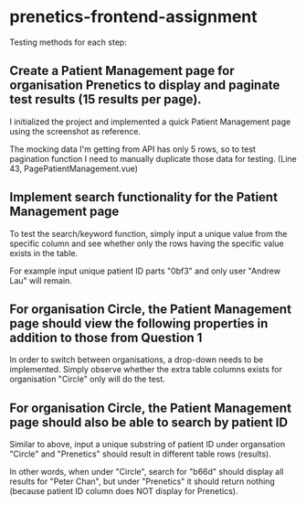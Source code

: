 # prenetics-frontend-assignment

Testing methods for each step:

## Create a Patient Management page for organisation Prenetics to display and paginate test results (15 results per page).

I initialized the project and implemented a quick Patient Management page using the screenshot as reference.

The mocking data I'm getting from API has only 5 rows, so to test pagination function I need to manually duplicate those data for testing. (Line 43, PagePatientManagement.vue)

## Implement search functionality for the Patient Management page

To test the search/keyword function, simply input a unique value from the specific column and see whether only the rows having the specific value exists in the table.

For example input unique patient ID parts "0bf3" and only user "Andrew Lau" will remain.

## For organisation Circle, the Patient Management page should view the following properties in addition to those from Question 1

In order to switch between organisations, a drop-down needs to be implemented. Simply observe whether the extra table columns exists for organisation "Circle" only will do the test.

## For organisation Circle, the Patient Management page should also be able to search by patient ID

Similar to above, input a unique substring of patient ID under organsation "Circle" and "Prenetics" should result in different table rows (results).

In other words, when under "Circle", search for "b66d" should display all results for "Peter Chan", but under "Prenetics" it should return nothing (because patient ID column does NOT display for Prenetics).
